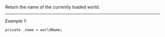 Return the name of the currently loaded world.


---
*Example 1:*
```sqf
private _name = worldName;
```